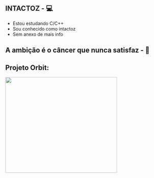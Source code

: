 


## INTACTOZ - :computer: 

- Estou estudando C/C++
- Sou conhecido como intactoz
- Sem anexo de mais info



## A ambição é o câncer que nunca satisfaz - 🐊



## Projeto Orbit:
[<img align="center" width="350" height="300" src="https://github.com/INTACTOZ/INTACTOZin/blob/main/infiorbit.png">](https://discord.gg/WN5Vwr9kVp)

